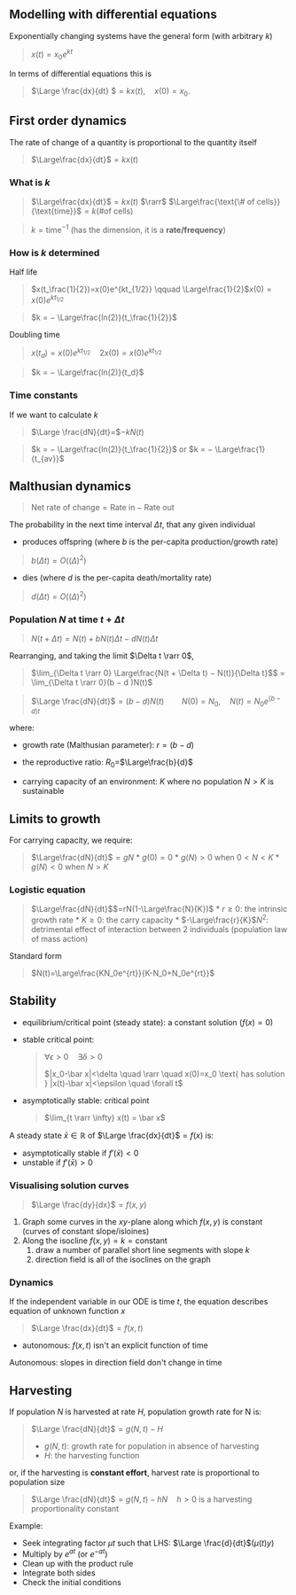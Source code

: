 Modelling with differential equations
---

Exponentially changing systems have the general form (with arbitrary $k$)
> $x(t) = x_0e^{kt}$

In terms of differential equations this is
>  $\Large \frac{dx}{dt} $$= kx(t), \quad x(0) = x_0$.



## First order dynamics

The rate of change of a quantity is proportional to the quantity itself

> $\Large\frac{dx}{dt}$$=kx(t)$



### What is $k$

> $\Large\frac{dx}{dt}$$=kx(t)$  $\rarr$   $\Large\frac{\text{\# of cells}}{\text{time}}$$=k(\text{\# of cells})$

> $k=\text{time}^{-1}$ (has the dimension, it is a **rate/frequency**) 





### How is $k$ determined

Half life
> $x(t_\frac{1}{2})=x(0)e^{kt_{1/2}}   \qquad   \Large\frac{1}{2}$$x(0)=x(0)e^{kt_{1/2}}$

> $k = − \Large\frac{ln(2)}{t_\frac{1}{2}}$


Doubling time
> $x (t_d)=x(0)e^{kt_{1/2}} \quad 2x(0)=x(0)e^{kt_{1/2}}$

> $k = − \Large\frac{ln(2)}{t_d}$



### Time constants

If we want to calculate $k$

> $\Large \frac{dN}{dt}=$$-kN(t)$

> $k = − \Large\frac{ln(2)}{t_\frac{1}{2}}$ or $k = − \Large\frac{1}{t_{av}}$



## Malthusian dynamics

> $\text{Net rate of change} = \text{Rate in} - \text{Rate out}$



The probability in the next time interval $\Delta t$, that any given individual

* produces offspring (where $b$ is the per-capita production/growth rate)

> $b(\Delta t)=O((\Delta)^2)$

* dies (where $d$ is the per-capita death/mortality rate)

> $d(\Delta t)=O((\Delta)^2)$



### Population $N$ at time $t + \Delta t$

>  $N(t + \Delta t) = N(t) + bN(t)\Delta t - dN(t)\Delta t$

Rearranging, and taking the limit $\Delta t \rarr 0$, 
> $\lim_{\Delta t \rarr 0} \Large\frac{N(t + \Delta t) − N(t)}{\Delta t}$$ = \lim_{\Delta t \rarr 0}(b − d )N(t)$

> $\Large \frac{dN}{dt}$$=(b-d)N(t) \qquad N(0)=N_0, \quad  N(t)=N_0e^{(b-d)t}$



where:

* growth rate (Malthusian parameter):  $r=(b-d)$

* the reproductive ratio: $R_0=$$\Large\frac{b}{d}$

* carrying capacity of an environment: $K$ where no population $N>K$ is sustainable



## Limits to growth

For carrying capacity, we require:

> $\Large\frac{dN}{dt}$$=gN$
    * $g(0)=0$
    * $g(N)>0 \text{ when } 0<N<K$
    * $g(N)<0 \text{ when } N>K$



### Logistic equation

>  $\Large\frac{dN}{dt}$$=rN(1-\Large\frac{N}{K})$
	* $r\geq0$: the intrinsic growth rate
	* $K\geq0$: the carry capacity
	* $-\Large\frac{r}{K}$$N^2$: detrimental effect of interaction between 2 individuals (population law of mass action)



Standard form

> $N(t)=\Large\frac{KN_0e^{rt}}{K-N_0+N_0e^{rt}}$



## Stability

* equilibrium/critical point (steady state): a constant solution ($f(x)=0$)

* stable critical point: 

  > $\forall \epsilon > 0 \quad \exists \delta >0$
  >
  > $|x_0-\bar x|<\delta \quad \rarr \quad x(0)=x_0 \text{ has solution } |x(t)-\bar x|<\epsilon \quad \forall t$

* asymptotically stable: critical point

  > $\lim_{t \rarr \infty} x(t) = \bar x$



A steady state $\bar x \in \mathbb{R}$ of $\Large \frac{dx}{dt}$$=f(x)$ is:

* asymptotically stable if $f'(\bar x)<0$
* unstable if $f'(\bar x)>0$



### Visualising solution curves

> $\Large \frac{dy}{dx}$$=f(x,y)$

1. Graph some curves in the $xy$-plane along which $f(x, y)$ is constant (curves of constant slope/isloines)
2. Along the isocline $f(x,y)=k=\text{constant}$ 
   1. draw a number of parallel short line segments with slope $k$
   2. direction field is all of the isoclines on the graph



### Dynamics

If the independent variable in our ODE is time $t$, the equation describes equation of unknown function $x$

> $\Large \frac{dx}{dt}$$=f(x,t)$

* autonomous: $f(x,t)$ isn't an explicit function of time



Autonomous: slopes in direction field don't change in time



## Harvesting

If population $N$ is harvested at rate $H$, population growth rate for N is:

> $\Large \frac{dN}{dt}$$=g(N,t)-H$
>
> * $g(N,t)$: growth rate for population in absence of harvesting
> * $H$: the harvesting function

or, if the harvesting is **constant effort**, harvest rate is proportional to population size

> $\Large \frac{dN}{dt}$$=g(N,t)-hN \quad h>0 \text{ is a harvesting proportionality constant}$



Example:

* Seek integrating factor $\mu t$ such that LHS: $\Large \frac{d}{dt}$$(\mu(t)y)$
* Multiply by $e^{at}$ (or $e^{-at}$)
* Clean up with the product rule
* Integrate both sides
* Check the initial conditions
